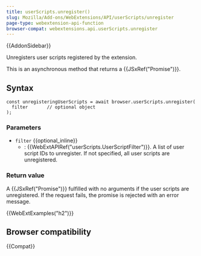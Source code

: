 ```yaml
---
title: userScripts.unregister()
slug: Mozilla/Add-ons/WebExtensions/API/userScripts/unregister
page-type: webextension-api-function
browser-compat: webextensions.api.userScripts.unregister
---
```


{{AddonSidebar}}

Unregisters user scripts registered by the extension.

This is an asynchronous method that returns a {{JSxRef("Promise")}}.

## Syntax

```js-nolint
const unregisteringUserScripts = await browser.userScripts.unregister(
  filter       // optional object
);
```

### Parameters

- `filter` {{optional_inline}}
  - : {{WebExtAPIRef("userScripts.UserScriptFilter")}}. A list of user script IDs to unregister. If not specified, all user scripts are unregistered.

### Return value

A {{JSxRef("Promise")}} fulfilled with no arguments if the user scripts are unregistered. If the request fails, the promise is rejected with an error message.

{{WebExtExamples("h2")}}

## Browser compatibility

{{Compat}}
